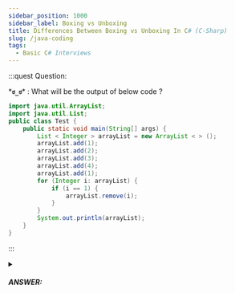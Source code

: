 ```yaml
---
sidebar_position: 1000
sidebar_label: Boxing vs Unboxing
title: Differences Between Boxing vs Unboxing In C# (C-Sharp)
slug: /java-coding
tags:
  - Basic C# Interviews
---
```


:::quest Question:

\***`ಠ_ಠ`**\* : 
What will be the output of below code ?

```java
import java.util.ArrayList;
import java.util.List;
public class Test {
    public static void main(String[] args) {
        List < Integer > arrayList = new ArrayList < > ();
        arrayList.add(1);
        arrayList.add(2);
        arrayList.add(3);
        arrayList.add(4);
        arrayList.add(1);
        for (Integer i: arrayList) {
            if (i == 1) {
                arrayList.remove(i);
            }
        }
        System.out.println(arrayList);
    }
}
```

:::

<details>
  <summary><h5>ANSWER:</h5></summary>

  \***`◔̯◔`**\* :
The output of the code will be an exception which is `ConcurrentModificationException`.
This is because the loop uses a ***for-each loop which creates an iterator in the background*** to iterate over the list. During the loop, the list is modified by the removal of elements with a value of `1`, which results in the `ConcurrentModificationException` since modifying a collection during iteration is not allowed.
To avoid the exception, one can use the Iterator interface to remove the elements instead of using the for each loop.

```java
import java.util.ArrayList;
import java.util.Iterator;
import java.util.List;

public class Test {
  public static void main(String[] args) {
    List<Integer> arrayList = new ArrayList<>();
    arrayList.add(1);
    arrayList.add(2);
    arrayList.add(3);
    arrayList.add(4);
    arrayList.add(1);
    
    Iterator<Integer> iter = arrayList.iterator();
    while (iter.hasNext()) {
      Integer i = iter.next();
      if (i == 1) {
        iter.remove();
      }
    }
    System.out.println(arrayList);
  }
}
```

</details>